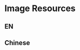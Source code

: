 <script setup>
import { ref } from 'vue';
import NavContainer from '../../components/NavContainer.vue';
import newsData from '../../assets/cs/image-resources.json';

const data = ref(newsData);
</script>

# Image Resources

## EN

<NavContainer :data="data.en"/>

## Chinese

<NavContainer :data="data.chinese"/>

